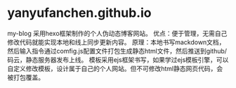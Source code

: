 # yanyufanchen.github.io
my-blog
采用hexo框架制作的个人伪动态博客网站。
优点：便于管理，无需自己修改代码就能实现本地和线上同步更新内容。
原理：本地书写mackdown文档，然后输入指令通过comfig.js配置文件打包生成静态html文件，然后推送到github/码云，静态服务器发布上线。
模板采用ejs框架书写，如果学过ejs模板引擎，可以自定义修改模板，设计属于自己的个人网站。但不可修改html静态网页代码，会被打包覆盖。
